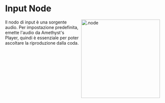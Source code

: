 # Input Node

<img align="right" style="margin-left: 8px;" src="https://cdn.discordapp.com/attachments/667464431562653706/1052194717208682497/input_node.png" alt=".node" width="256"/>

Il nodo di input è una sorgente audio. Per impostazione predefinita, emette l'audio da Amethyst's Player, quindi è essenziale per poter ascoltare la riproduzione dalla coda.
